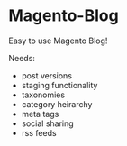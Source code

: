 Magento-Blog
============

Easy to use Magento Blog!

Needs:

* post versions
* staging functionality
* taxonomies
* category heirarchy
* meta tags
* social sharing
* rss feeds